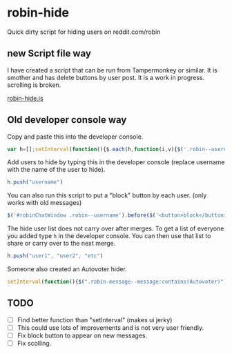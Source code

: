 # robin-hide
Quick dirty script for hiding users on reddit.com/robin

## new Script file way

I have created a script that can be run from Tampermonkey or similar. It is smother and has delete buttons by user post. It is a work in progress. scrolling is broken.

[robin-hide.js](robin-hide.js)

## Old developer console way

Copy and paste this into the developer console.

```javascript
var h=[];setInterval(function(){$.each(h,function(i,v){$('.robin--username:contains('+v+')').parent().hide();});},100);
```

Add users to hide by typing this in the developer console (replace username with the name of the user to hide).

```javascript
h.push("username")
```

You can also run this script to put a "block" button by each user. (only works with old messages)
```javascript
$('#robinChatWindow .robin--username').before($('<button>block</button>').click(function(){h.push($(this).siblings('.robin--username').text())}));
```

The hide user list does not carry over after merges. To get a list of everyone you added type `h` in the developer console. You can then use that list to share or carry over to the next merge.

```javascript
h.push("user1", "user2", "etc")
```

Someone also created an Autovoter hider.

```javascript
setInterval(function(){$(".robin-message--message:contains(Autovoter)").parent().hide()},100)
```

## TODO

- [ ] Find better function than "setInterval" (makes ui jerky)
- [ ] This could use lots of improvements and is not very user friendly. 
- [ ] Fix block button to appear on new messages.
- [ ] Fix scolling.
